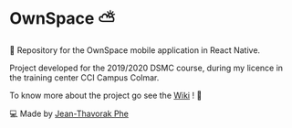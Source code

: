 # OwnSpace ⛅️
📁 Repository for the OwnSpace mobile application in React Native.

Project developed for the 2019/2020 DSMC course, during my licence in the training center CCI Campus Colmar.

To know more about the project go see the [Wiki](https://github.com/jtphe/ownspace-react/wiki) ! 📖

💻 Made by [Jean-Thavorak Phe](https://jtphe.ddns.net)
